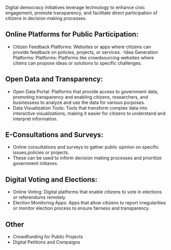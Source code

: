 Digital democracy initiatives leverage technology to enhance civic engagement, promote transparency, and facilitate direct participation of citizens in decision making processes.
## Online Platforms for Public Participation:
- Citizen Feedback Platforms: Websites or apps where citizens can provide feedback on policies, projects, or services.
-Idea Generation Platforms: Platforms: Platforms like crowdsourcing websites where citiens can propose ideas or solutions to specific challenges.
## Open Data and Transparency:
- Open Data Portal: Platforms that provide access to government data, promoting transparency and enabling citizens, researchers, and businessess to analyze and use the data for various purposes.
- Data Visualization Tools: Tools that transform complex data into interactive visualizations, making it easier for citizens to understand and interpret information.
## E-Consultations and Surveys:
- Online consultations and surveys to gather public opinion on specific issues,policies or projects.
- These can be used to inform decision making processes and prioritize government initiaves.
## Digital Voting and Elections:
- Online Voting: Digital platforms that enable citizens to vote in elections or referendums remotely.
- Election Monitoring Apps: Apps that allow citizens to report irregularities or monitor election process to ensure fairness and transparency.
## Other
- Crowdfunding for Public Projects
- Digital Petitions and Compaigns
